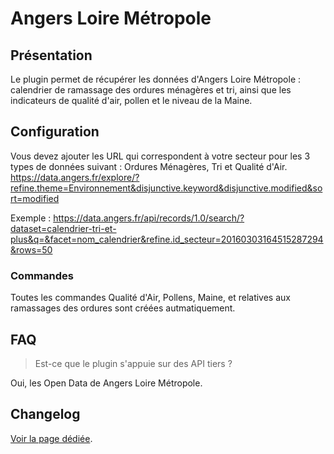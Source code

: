 # Angers Loire Métropole

## Présentation

Le plugin permet de récupérer les données d'Angers Loire Métropole : calendrier de ramassage des ordures ménagères et tri, ainsi que les indicateurs de qualité d'air, pollen et le niveau de la Maine.

## Configuration

Vous devez ajouter les URL qui correspondent à votre secteur pour les 3 types de données suivant : Ordures Ménagères, Tri et Qualité d'Air.
https://data.angers.fr/explore/?refine.theme=Environnement&disjunctive.keyword&disjunctive.modified&sort=modified

Exemple : https://data.angers.fr/api/records/1.0/search/?dataset=calendrier-tri-et-plus&q=&facet=nom_calendrier&refine.id_secteur=20160303164515287294&rows=50

### Commandes

Toutes les commandes Qualité d'Air, Pollens, Maine, et relatives aux ramassages des ordures sont créées autmatiquement.

## FAQ

> Est-ce que le plugin s'appuie sur des API tiers ?

Oui, les Open Data de Angers Loire Métropole.

## Changelog

[Voir la page dédiée](changelog.md).
